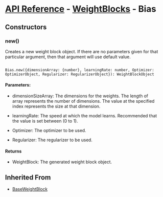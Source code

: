 # [API Reference](../../API.md) - [WeightBlocks](../WeightBlocks.md) - Bias

## Constructors

### new()

Creates a new weight block object. If there are no parameters given for that particular argument, then that argument will use default value.

```

Bias.new({dimensionArray: {number}, learningRate: number, Optimizer: OptimizerObject, Regularizer: RegularizerObject}): WeightBlockObject

```

#### Parameters:

* dimensionSizeArray: The dimensions for the weights. The length of array represents the number of dimensions. The value at the specified index represents the size at that dimension.

* learningRate: The speed at which the model learns. Recommended that the value is set between (0 to 1).

* Optimizer: The optimizer to be used.

* Regularizer: The regularizer to be used.

#### Returns

* WeightBlock: The generated weight block object.

## Inherited From

* [BaseWeightBlock](BaseWeightBlock.md)
